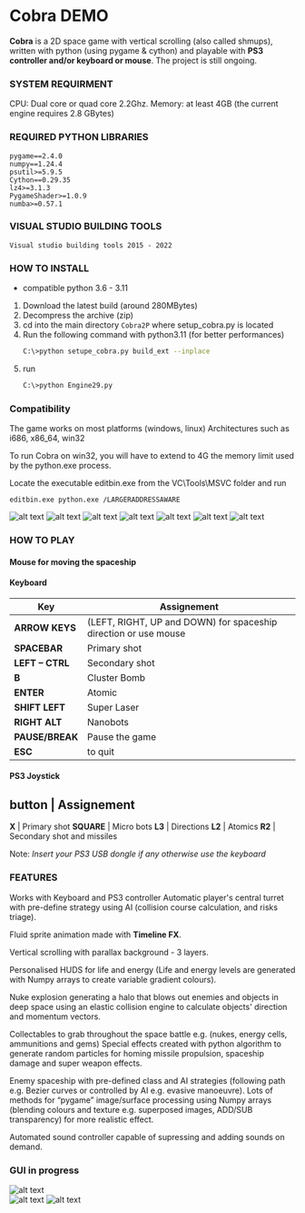 

# Cobra DEMO

**Cobra** is a 2D space game with vertical scrolling (also called shmups), written with python (using pygame & cython) 
and playable with **PS3 controller and/or keyboard or mouse**.
The project is still ongoing.

### SYSTEM REQUIRMENT
CPU: Dual core or quad core 2.2Ghz.
Memory: at least 4GB (the current engine requires 2.8 GBytes)

### REQUIRED PYTHON LIBRARIES
```
pygame==2.4.0
numpy==1.24.4
psutil>=5.9.5
Cython==0.29.35
lz4>=3.1.3
PygameShader>=1.0.9
numba>=0.57.1
```
### VISUAL STUDIO BUILDING TOOLS 
```
Visual studio building tools 2015 - 2022
```
### HOW TO INSTALL 
* compatible python 3.6 - 3.11
1. Download the latest build (around 280MBytes)
2. Decompress the archive (zip)
3. cd into the main directory ```Cobra2P``` where setup_cobra.py is located
4. Run the following command with python3.11 (for better performances)
   ```bash
   C:\>python setupe_cobra.py build_ext --inplace
   ```
6. run
   ```bash
   C:\>python Engine29.py
   ```
### Compatibility 

The game works on most platforms (windows, linux) 
Architectures such as i686, x86_64, win32

To run Cobra on win32, you will have to extend to 4G the memory
limit used by the python.exe process. 

Locate the executable editbin.exe from the VC\Tools\MSVC folder and run
```
editbin.exe python.exe /LARGERADDRESSAWARE
```



![alt text](https://github.com/yoyoberenguer/Cobra/blob/master/Screendump0.png) 
![alt text](https://github.com/yoyoberenguer/Cobra/blob/master/Screendump1.png)
![alt text](https://github.com/yoyoberenguer/Cobra/blob/master/Screendump2.png)
![alt text](https://github.com/yoyoberenguer/Cobra/blob/master/Screendump3.png)
![alt text](https://github.com/yoyoberenguer/Cobra/blob/master/Screendump4.png)
![alt text](https://github.com/yoyoberenguer/Cobra/blob/master/Screendump5.png)
![alt text](https://github.com/yoyoberenguer/Cobra/blob/master/Screendump6.png)


### HOW TO PLAY 

#### Mouse for moving the spaceship

#### Keyboard 

**Key**                     | Assignement 
------------------------|-----------------------------------------------------
**ARROW KEYS**              | (LEFT, RIGHT, UP and DOWN) for spaceship direction or use mouse
**SPACEBAR**                |  Primary shot
**LEFT – CTRL**             | Secondary shot 
**B**                       | Cluster Bomb
**ENTER**                   | Atomic
**SHIFT LEFT**              | Super Laser
**RIGHT ALT**               | Nanobots
**PAUSE/BREAK**             | Pause the game
**ESC**                     | to quit

#### PS3 Joystick
**button**                  |   Assignement
--------------------------------------------------
**X**                       | Primary shot
**SQUARE**                  | Micro bots
**L3**                      | Directions
**L2**                      | Atomics
**R2**                      | Secondary shot and missiles

Note: _Insert your PS3 USB dongle if any otherwise use the keyboard_

### FEATURES

Works with Keyboard and PS3 controller Automatic player's central turret with pre-define strategy using AI (collision course calculation, and risks triage).

Fluid sprite animation made with **Timeline FX**.

Vertical scrolling with parallax background - 3 layers.

Personalised HUDS for life and energy (Life and energy levels are generated with Numpy arrays to create variable gradient colours).

Nuke explosion generating a halo that blows out enemies and objects in deep space using an elastic collision engine to calculate objects' direction and momentum vectors.

Collectables to grab throughout the space battle e.g. (nukes, energy cells, ammunitions and gems) Special effects created with python algorithm to generate random particles for homing missile propulsion, spaceship damage and super weapon effects.

Enemy spaceship with pre-defined class and AI strategies (following path e.g. Bezier curves or controlled by AI e.g. evasive manoeuvre). Lots of methods for “pygame” image/surface processing using Numpy arrays (blending colours and texture e.g. superposed images, ADD/SUB transparency) for more realistic effect.

Automated sound controller capable of supressing and adding sounds on demand.

### GUI in progress

![alt text](https://github.com/yoyoberenguer/Cobra/blob/master/GUI0.png)   
![alt text](https://github.com/yoyoberenguer/Cobra/blob/master/GUI1.png)
![alt text](https://github.com/yoyoberenguer/Cobra/blob/master/GUI2.png)



 


